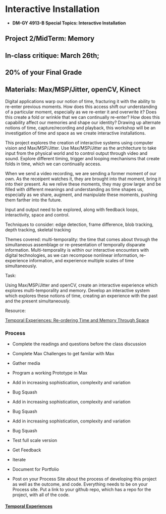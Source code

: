 
# Interactive Installation 

* **DM-GY 4913-B Special Topics: Interactive Installation**

## Project 2/MidTerm: Memory
## In-class critique: March 26th;
## 20% of your Final Grade

## Materials: Max/MSP/Jitter, openCV, Kinect

Digital applications warp our notion of time, fracturing it with the ability to re-enter previous moments. How does this access shift our understanding of a particular moment, especially as we re-enter it and overwrite it? Does this create a fold or wrinkle that we can continually re-enter? How does this capability affect our memories and shape our identity? ​Drawing up alternate notions of time, capture/recording and playback, this workshop will be an investigation of time and space as we create interactive installations.


This project explores the creation of interactive systems using computer vision and Max/MSP/Jitter. Use Max/MSP/Jitter as the architecture to take input from the physical world and to control output through video and sound. Explore different timing, trigger and looping mechanisms that create folds in time, which we can continually access. 

When we send a video recording, we are sending a former moment of our own. As the receipent watches it, they are brought into that moment, bring it into their present. As we relive these moments, they may grow larger and be filled with different meanings and understanding as time shapes us, especially as we share, augment, and manipulate these moments, pushing them farther into the future.

Input and output need to be explored, along with feedback loops, interactivity, space and control.


Techniques to consider: edge detection, frame difference, blob tracking, depth tracking, skeletal tracking


Themes covered: multi-temporality: the time that comes about through the simultaneous assemblage or re-presentation of temporally disparate information. Multi-temporality is within our interactive encounters with digital technologies, as we can recompose nonlinear information, re-experience information, and experience multiple scales of time simultaneously.


Task:

Using Max/MSP/Jitter and openCV, create an interactive experience which explores multi-temporality and memory. Develop an interactive system which explores these notions of time, creating an experience with the past and the present simultaneously. 

Resource:

[Temporal Experiences: Re-ordering Time and Memory Through Space](https://github.com/IDMNYU/InteractiveInstallation_Spring19_Bennett/blob/master/temporal_experiences.md)


### Process

* Complete the readings and questions before the class discussion

* Complete Max Challenges to get familar with Max

* Gather media

* Program a working Prototype in Max

* Add in increasing sophistication, complexity and variation

* Bug Squash

* Add in increasing sophistication, complexity and variation

* Bug Squash

* Add in increasing sophistication, complexity and variation

* Bug Squash

* Test full scale version

* Get Feedback

* Iterate

* Document for Portfolio

* Post on your Process Site about the process of developing this project as well as the outcome, and code. Everything needs to be on your Process site. Put a link to your github repo, which has a repo for the project, with all of the code.


#### [Temporal Experiences](https://github.com/IDMNYU/InteractiveInstallation_Spring19_Bennett/blob/master/temporal_experiences.md)

